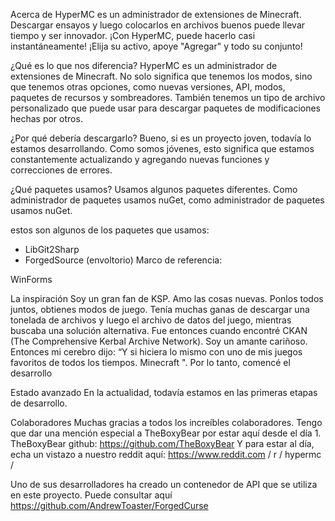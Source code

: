 Acerca de HyperMC es un administrador de extensiones de Minecraft. Descargar ensayos y luego colocarlos en archivos buenos puede llevar tiempo y ser innovador. ¡Con HyperMC, puede hacerlo casi instantáneamente! ¡Elija su activo, apoye "Agregar" y todo su conjunto!

¿Qué es lo que nos diferencia? HyperMC es un administrador de extensiones de Minecraft. No solo significa que tenemos los modos, sino que tenemos otras opciones, como nuevas versiones, API, modos, paquetes de recursos y sombreadores. También tenemos un tipo de archivo personalizado que puede usar para descargar paquetes de modificaciones hechas por otros.

¿Por qué debería descargarlo? Bueno, si es un proyecto joven, todavía lo estamos desarrollando. Como somos jóvenes, esto significa que estamos constantemente actualizando y agregando nuevas funciones y correcciones de errores.

¿Qué paquetes usamos? Usamos algunos paquetes diferentes. Como administrador de paquetes usamos nuGet, como administrador de paquetes usamos nuGet.

estos son algunos de los paquetes que usamos:

- LibGit2Sharp
- ForgedSource (envoltorio)
  Marco de referencia:

WinForms

La inspiración Soy un gran fan de KSP. Amo las cosas nuevas. Ponlos todos juntos, obtienes modos de juego. Tenía muchas ganas de descargar una tonelada de archivos y luego el archivo de datos del juego, mientras buscaba una solución alternativa. Fue entonces cuando encontré CKAN (The Comprehensive Kerbal Archive Network). Soy un amante cariñoso. Entonces mi cerebro dijo: “Y si hiciera lo mismo con uno de mis juegos favoritos de todos los tiempos. Minecraft ". Por lo tanto, comencé el desarrollo

Estado avanzado En la actualidad, todavía estamos en las primeras etapas de desarrollo.

Colaboradores Muchas gracias a todos los increíbles colaboradores. Tengo que dar una mención especial a TheBoxyBear por estar aquí desde el día 1. TheBoxyBear github: https://github.com/TheBoxyBear Y para estar al día, echa un vistazo a nuestro reddit aquí: https://www.reddit.com / r / hypermc /

Uno de sus desarrolladores ha creado un contenedor de API que se utiliza en este proyecto. Puede consultar aquí https://github.com/AndrewToaster/ForgedCurse
